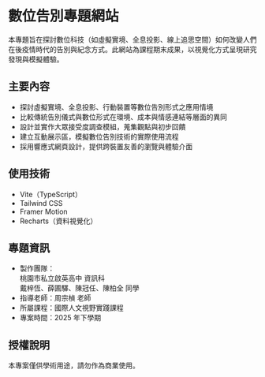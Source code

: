 # 數位告別專題網站

本專題旨在探討數位科技（如虛擬實境、全息投影、線上追思空間）如何改變人們在後疫情時代的告別與紀念方式。此網站為課程期末成果，以視覺化方式呈現研究發現與模擬體驗。

## 主要內容

- 探討虛擬實境、全息投影、行動裝置等數位告別形式之應用情境
- 比較傳統告別儀式與數位形式在環境、成本與情感連結等層面的異同
- 設計並實作大眾接受度調查模組，蒐集觀點與初步回饋
- 建立互動展示區，模擬數位告別技術的實際使用流程
- 採用響應式網頁設計，提供跨裝置友善的瀏覽與體驗介面

## 使用技術
- Vite（TypeScript）
- Tailwind CSS
- Framer Motion
- Recharts（資料視覺化）

## 專題資訊
- 製作團隊：  
  桃園市私立啟英高中 資訊科  
  戴梓恆、薛圃驛、陳冠任、陳柏全 同學
- 指導老師：周宗楨 老師
- 所屬課程：國際人文視野實踐課程
- 專案時間：2025 年下學期

## 授權說明
本專案僅供學術用途，請勿作為商業使用。
